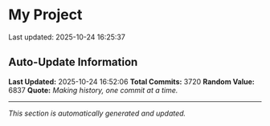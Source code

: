 # My Project


Last updated: 2025-10-24 16:25:37















































































































































































































































































































































































































































































































































































































































































































































































































































































































































































































































































































































































































































































































































































































































































































































































































































































































































































































































































































































































































































































































































































































































































































































































































































































































































































































































































































































































































































































































































































































































































































































































































































































































































































































































































































































































































































































































































































































































































































































































































































































































































































































































































## Auto-Update Information

**Last Updated:** 2025-10-24 16:52:06
**Total Commits:** 3720
**Random Value:** 6837
**Quote:** _Making history, one commit at a time._

---
_This section is automatically generated and updated._